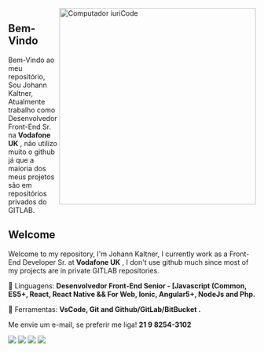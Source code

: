 <img src="https://camo.githubusercontent.com/48d099290b4cb2d7937bcd96e8497cf1845b54a810a6432c70cf944b60b40c77/68747470733a2f2f7261776769742e636f6d2f676f72616e67616a69632f72656163742d69636f6e732f6d61737465722f72656163742d69636f6e732e737667" min-width="400px" max-width="400px" width="400px" align="right" alt="Computador iuriCode">

<p align="left"> 

## Bem-Vindo
Bem-Vindo ao meu repositório, Sou Johann Kaltner, Atualmente trabalho como Desenvolvedor Front-End Sr. na <b>Vodafone UK</b> , não utilizo muito o github já que a maioria dos meus projetos são em repositórios privados do GITLAB.
 

## Welcome
Welcome to my repository, I'm Johann Kaltner, I currently work as a Front-End Developer Sr. at <b>Vodafone UK</b> , I don't use github much since most of my projects are in private GITLAB repositories.
</p>

<p align="left">
  🦄 Linguagens: <strong>Desenvolvedor Front-End Senior - [Javascript (Common, ES5+, React, React Native && For Web, Ionic, Angular5+, NodeJs and Php.</strong>
</p>

<p align="left">
  💼 Ferramentas: <strong>VsCode, Git and Github/GitLab/BitBucket  .</strong>
</p>

<p align="left">
Me envie um e-mail, se preferir me liga! <strong>21 9 8254-3102</strong></p>

<p align="left">
 <img src="https://img.shields.io/badge/Javascript-Developer%20Senior-yellow"/>

  <a href="#" alt="Gmail">
  <img src="https://img.shields.io/badge/-Gmail-FF0000?style=flat-square&labelColor=FF0000&logo=gmail&logoColor=white&link=johannkaltnerdev@gmail.com" /></a>

  <a href="#" alt="Linkedin">
  <img src="https://img.shields.io/badge/-Linkedin-0e76a8?style=flat-square&logo=Linkedin&logoColor=white&link=https://www.linkedin.com/in/johannkaltner/" /></a>

  <a href="#" alt="WhatsApp">
  <img src="https://img.shields.io/badge/-WhatsApp-25d366?style=flat-square&labelColor=25d366&logo=whatsapp&logoColor=white&link=https://api.whatsapp.com/send?phone=982543102"/></a>
 
</p>  


  
